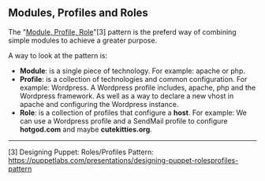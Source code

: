 ## Modules, Profiles and Roles

The "[Module, Profile, Role](https://puppetlabs.com/presentations/designing-puppet-rolesprofiles-pattern)"[3] pattern is the preferd way of combining simple modules to achieve a greater purpose.

A way to look at the pattern is:

* **Module**: is a single piece of technology. For example: apache or php.
* **Profile**: is a collection of technologies and common configuration. For example: Wordpress. A Wordpress profile includes, apache, php and the Wordpress framework. As well as a way to declare a new vhost in apache and configuring the Wordpress instance.
* **Role**: is a collection of profiles that configure a **host**. For example: We can use a Wordpress profile and a SendMail profile to configure **hotgod.com** and maybe **cutekitties.org**.





---


[3] Designing Puppet: Roles/Profiles Pattern: https://puppetlabs.com/presentations/designing-puppet-rolesprofiles-pattern
